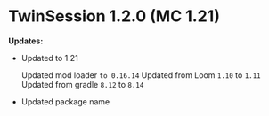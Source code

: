 # TwinSession 1.2.0 (MC 1.21)

**Updates:**

- Updated to 1.21
  
  Updated mod loader `to 0.16.14`
  Updated from Loom `1.10` to `1.11` 
  Updated from gradle `8.12` to `8.14`

- Updated package name